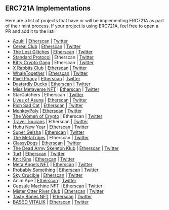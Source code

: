 ## ERC721A Implementations

Here are a list of projects that have or will be implementing ERC721A as part of their mint process. If your project is using ERC721A, feel free to open a PR and add it to the list!

- [Azuki](https://www.azuki.com/) | [Etherscan](https://etherscan.io/address/0xed5af388653567af2f388e6224dc7c4b3241c544) | [Twitter](https://twitter.com/AzukiZen) 
- [Cereal Club](https://www.cerealclub.io/) | [Etherscan](https://etherscan.io/address/0x9e8b85dbb082255bd81c5b25323b694bc799a616) | [Twitter](https://twitter.com/cerealclubnft)
- [The Lost Glitches](https://playlostglitches.com/) | [Etherscan](https://etherscan.io/address/0x8460bb8eb1251a923a31486af9567e500fc2f43f) | [Twitter](https://twitter.com/TheLostGlitches)
- [Standard Protocol](https://standard.tech/) | Etherscan | [Twitter](https://twitter.com/standardweb3)
- [Kitty Crypto Gang](https://www.kittycryptogang.com/) | Etherscan | [Twitter](https://twitter.com/KittyCryptoGang)
- [X Rabbits Club](https://xrabbits.club/) | [Etherscan](https://etherscan.io/address/0x534d37c630b7e4d2a6c1e064f3a2632739e9ee04) | [Twitter](https://twitter.com/XRabbitsClub)
- [WhaleTogether](https://whaletogether.com/) | [Etherscan](https://etherscan.io/address/0x417737d49a175D62625154262d8569D3890425ae) | [Twitter](https://twitter.com/WhaleTogether)
- [Pixel Piracy](https://pixelpiracy.io/) | [Etherscan](https://etherscan.io/address/0x1af1f96e6cbf2a038b056acac1603170f9967cb5) | [Twitter](https://twitter.com/pixelpiracynft)
- [Dastardly Ducks](https://www.dastardlyducks.com) | [Etherscan](https://etherscan.io/address/0x5472896e283ebcb13924c659c9db594aa9dc05a4#code) | [Twitter](https://www.twitter.com/dastardlyducks)
- [Miss Metaverse NFT](https://www.missmetaverse.io/) | [Etherscan](https://etherscan.io/address/0xdE1Ba923233Fa1736992F7d5824C3B086b86f67c) | [Twitter](https://twitter.com/MissMetaNFT)
- StarCatchers | Etherscan | [Twitter](https://twitter.com/StarcatchersNFT/)
- [Lives of Asuna](https://livesofasuna.com/) | [Etherscan](https://etherscan.io/address/0xaf615b61448691fc3e4c61ae4f015d6e77b6cca8) | [Twitter](https://twitter.com/LivesOfAsuna)
- [Rich Sad Cat](https://richsadcat.xyz/) | [Etherscan](https://etherscan.io/address/0x8dCCd0ac948d4dd262fBD0e679c3d54677F56B34) | [Twitter](https://twitter.com/richsadcatnft)
- [MonkeyPoly](http://monkeypoly.com/) | [Etherscan](https://etherscan.io/address/0xc3d39585afC382527b9192C9032f443524b46457) | [Twitter](https://twitter.com/themonkeypoly)
- [The Women of Crypto](https://womenofcrypto.io/) | Etherscan | [Twitter](https://twitter.com/womenofcrypto_)
- [Travel Toucans](https://www.travelToucans.com/) | Etherscan | [Twitter](https://twitter.com/TravelToucans)
- [Huhu New Year](https://huhunft.com) | [Etherscan](https://etherscan.io/address/0x1c69a454bd92974ffaf67a8a5203dd8223d8fd37) | [Twitter](https://twitter.com/HuhuNFT)
- [Super Geisha](https://www.supergeisha.io/) | [Etherscan](https://etherscan.io/address/0x2afb30418504d3c6ecfa2cb40012804e52ced20a) | [Twitter](https://twitter.com/CryptoGeisha)
- [The MetaTribes](https://themetatribes.com/) | Etherscan | [Twitter](https://twitter.com/themetatribes)
- [ClassyDogs](https://classydogs.io/) | [Etherscan](https://etherscan.io/address/0xe317e1386fbf3d425f0523b484c504ce2125724c) | [Twitter](https://twitter.com/Classy_dogs)
- [The Dead Army Skeleton Klub](https://www.thedeadarmyskeletonklub.army/) | [Etherscan](https://etherscan.io/address/0x19d84b2a4b21910339af097a1bddb48682d6f47d#code) | [Twitter](https://twitter.com/The_DASK)
- [Turf](https://turf.dev/) | [Etherscan](https://etherscan.io/address/0x55d89273143de3de00822c9271dbcbd9b44b44c6) | [Twitter](https://twitter.com/turfnft)
- [Knit Kins](https://knitkins.com) | [Etherscan](https://etherscan.io/address/0xD0A8bD7933d9C607b3FBBa7213e67b79e9bd07F6) | [Twitter](https://twitter.com/KnitKinsNFT)
- [Meta Angels NFT](https://www.metaangelsnft.com) | [Etherscan](https://etherscan.io/address/0xaD265Ab9B99296364F13Ce5b8B3e8d0998778bfb) | [Twitter](https://twitter.com/meta_angels)
- [Probably Something](https://probablysomething.io/) | [Etherscan](https://etherscan.io/address/0x0e6c54bdf6bfc75777c23dd2b7504d82b484582a) | [Twitter](https://twitter.com/ProblySomething)
- [Sky Crucible](https://skycrucible.xyz) | [Etherscan](https://etherscan.io/address/0x25a4f45d88b6d48a2ec2c87f5ef7f6af65db9d8e) | [Twitter](https://twitter.com/SkyCrucible) 
- Anim Ape | [Etherscan](https://etherscan.io/address/0xc4f44b646353b1a07053ebc939954f62d35c80b8) | [Twitter](https://twitter.com/Mysthereum_NFT)
- [Capsule Machine NFT](https://www.capsulemachinenft.com/) | [Etherscan](https://etherscan.io/address/0xc19ced6633f0da7cef642b7a3f6b3ff0bb2465c0) | [Twitter](https://twitter.com/_capsulemachine) 
- [Mister Otter River Club](https://morc.vercel.app/) | [Etherscan](https://etherscan.io/address/0xa8c724a829a48f551950a783c6ec50e728725026) | [Twitter](https://twitter.com/misterotternft) 
- [Tasty Bones NFT](https://tastybones.xyz/) | [Etherscan](https://etherscan.io/address/0x1b79c7832ed9358E024F9e46E9c8b6f56633691B) | [Twitter](https://twitter.com/tastybonesnft) 
- [BASΞD VITALIK](https://basedvitalik.io/) | [Etherscan](https://etherscan.io/address/0xa1bffb14eae0b58b53ad669a21094d611fe8bcdf) | [Twitter](https://twitter.com/art101nft) 
